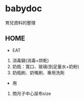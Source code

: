 # babydoc
育兒資料的整理

## HOME
* EAT
1. 消毒鍋(消毒+烘乾)
2. 奶瓶：寬口、玻璃(到足量水+奶粉)
3. 奶瓶刷、奶嘴刷、專用洗劑

* 用
1. 問月子中心尿布size